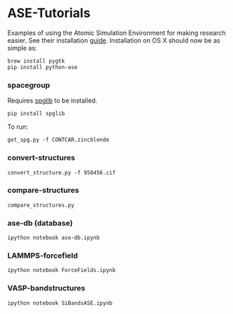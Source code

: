 # ASE-Tutorials

Examples of using the Atomic Simulation Environment for making research easier.  See their installation [guide](https://wiki.fysik.dtu.dk/ase/download.html). Installation on OS X should now be as simple as:
```
brew install pygtk
pip install python-ase
```

### spacegroup

Requires [spglib](http://spglib.sourceforge.net/python-spglib.html#python-spglib) to be installed.
```
pip install spglib
```
To run:
```
get_spg.py -f CONTCAR.zincblende
```

### convert-structures

```
convert_structure.py -f 958456.cif
```

### compare-structures
```
compare_structures.py
````

### ase-db (database)

```
ipython notebook ase-db.ipynb
```

### LAMMPS-forcefield
```
ipython notebook ForceFields.ipynb
```

### VASP-bandstructures
```
ipython notebook SiBandsASE.ipynb
```

